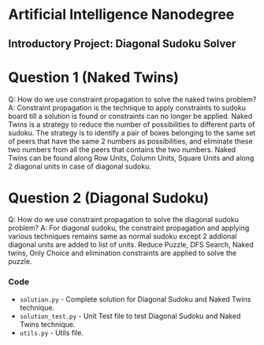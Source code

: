 # Artificial Intelligence Nanodegree
## Introductory Project: Diagonal Sudoku Solver

# Question 1 (Naked Twins)
Q: How do we use constraint propagation to solve the naked twins problem?  
A: Constraint propagation is the technique to apply constraints to sudoku board till a solution is found or constraints can no longer be applied. Naked Twins is a strategy to reduce the number of possibilities to different parts of sudoku. The strategy is to identify a pair of boxes belonging to the same set of peers that have the same 2 numbers as possibilities, and eliminate these two numbers from all the peers that contains the two numbers. Naked Twins can be found along Row Units, Column Units, Square Units and along 2 diagonal units in case of diagonal sudoku.

# Question 2 (Diagonal Sudoku)
Q: How do we use constraint propagation to solve the diagonal sudoku problem? 
A: For diagonal sudoku, the constraint propagation and applying various techniques remains same as normal sudoku except 2 addional diagonal units are added to list of units. Reduce Puzzle, DFS Search, Naked twins, Only Choice and elimination constraints are applied to solve the puzzle.

### Code

* `solution.py` - Complete solution for Diagonal Sudoku and Naked Twins technique.
* `solution_test.py` - Unit Test file to test Diagonal Sudoku and Naked Twins technique.
* `utils.py` - Utils file.
